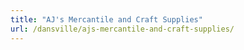 ```yaml
---
title: "AJ's Mercantile and Craft Supplies"
url: /dansville/ajs-mercantile-and-craft-supplies/
---
```

